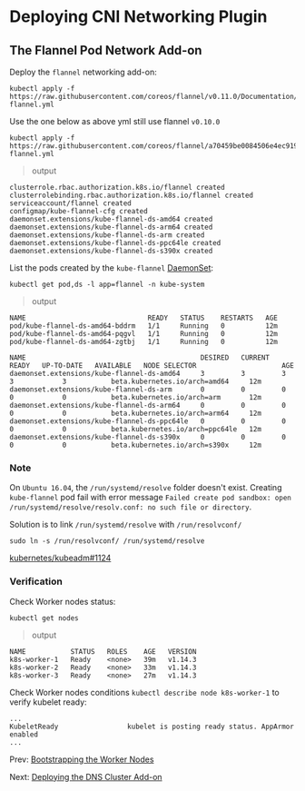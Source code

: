 # Deploying CNI Networking Plugin

## The Flannel Pod Network Add-on

Deploy the `flannel` networking add-on:

```
kubectl apply -f https://raw.githubusercontent.com/coreos/flannel/v0.11.0/Documentation/kube-flannel.yml
```

Use the one below as above yml still use flannel `v0.10.0`

```
kubectl apply -f https://raw.githubusercontent.com/coreos/flannel/a70459be0084506e4ec919aa1c114638878db11b/Documentation/kube-flannel.yml
```

> output

```
clusterrole.rbac.authorization.k8s.io/flannel created
clusterrolebinding.rbac.authorization.k8s.io/flannel created
serviceaccount/flannel created
configmap/kube-flannel-cfg created
daemonset.extensions/kube-flannel-ds-amd64 created
daemonset.extensions/kube-flannel-ds-arm64 created
daemonset.extensions/kube-flannel-ds-arm created
daemonset.extensions/kube-flannel-ds-ppc64le created
daemonset.extensions/kube-flannel-ds-s390x created
```

List the pods created by the `kube-flannel` [DaemonSet](https://kubernetes.io/docs/concepts/workloads/controllers/daemonset/):

```
kubectl get pod,ds -l app=flannel -n kube-system
```

> output

```
NAME                              READY   STATUS    RESTARTS   AGE
pod/kube-flannel-ds-amd64-bddrm   1/1     Running   0          12m
pod/kube-flannel-ds-amd64-pqgvl   1/1     Running   0          12m
pod/kube-flannel-ds-amd64-zgtbj   1/1     Running   0          12m

NAME                                           DESIRED   CURRENT   READY   UP-TO-DATE   AVAILABLE   NODE SELECTOR                     AGE
daemonset.extensions/kube-flannel-ds-amd64     3         3         3       3            3           beta.kubernetes.io/arch=amd64     12m
daemonset.extensions/kube-flannel-ds-arm       0         0         0       0            0           beta.kubernetes.io/arch=arm       12m
daemonset.extensions/kube-flannel-ds-arm64     0         0         0       0            0           beta.kubernetes.io/arch=arm64     12m
daemonset.extensions/kube-flannel-ds-ppc64le   0         0         0       0            0           beta.kubernetes.io/arch=ppc64le   12m
daemonset.extensions/kube-flannel-ds-s390x     0         0         0       0            0           beta.kubernetes.io/arch=s390x     12m
```

### Note

On `Ubuntu 16.04`, the `/run/systemd/resolve` folder doesn't exist. Creating `kube-flannel` pod fail with error message `Failed create pod sandbox: open /run/systemd/resolve/resolv.conf: no such file or directory`.

Solution is to link `/run/systemd/resolve` with `/run/resolvconf/`

```
sudo ln -s /run/resolvconf/ /run/systemd/resolve
```

[kubernetes/kubeadm#1124](https://github.com/kubernetes/kubeadm/issues/1124)

### Verification

Check Worker nodes status:

```
kubectl get nodes
```

> output

```
NAME           STATUS   ROLES    AGE   VERSION
k8s-worker-1   Ready    <none>   39m   v1.14.3
k8s-worker-2   Ready    <none>   33m   v1.14.3
k8s-worker-3   Ready    <none>   27m   v1.14.3
```

Check Worker nodes conditions `kubectl describe node k8s-worker-1` to verify kubelet ready:

```
...
KubeletReady                 kubelet is posting ready status. AppArmor enabled
...
```

Prev: [Bootstrapping the Worker Nodes](05-bootstrapping-kubernetes-workers.md)

Next: [Deploying the DNS Cluster Add-on](07-dns-addon.md)
